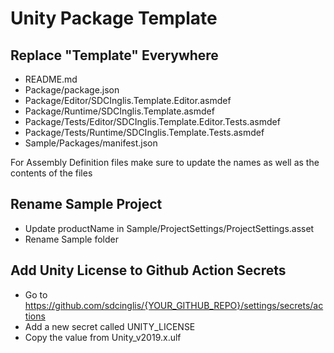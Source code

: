 # Unity Package Template

## Replace "Template" Everywhere
- README.md
- Package/package.json
- Package/Editor/SDCInglis.Template.Editor.asmdef
- Package/Runtime/SDCInglis.Template.asmdef
- Package/Tests/Editor/SDCInglis.Template.Editor.Tests.asmdef
- Package/Tests/Runtime/SDCInglis.Template.Tests.asmdef
- Sample/Packages/manifest.json

For Assembly Definition files make sure to update the names as well as the contents of the files

## Rename Sample Project
- Update productName in Sample/ProjectSettings/ProjectSettings.asset
- Rename Sample folder

## Add Unity License to Github Action Secrets
- Go to https://github.com/sdcinglis/{YOUR_GITHUB_REPO}/settings/secrets/actions
- Add a new secret called UNITY_LICENSE
- Copy the value from Unity_v2019.x.ulf